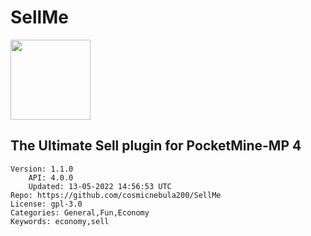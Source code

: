 # SellMe
<img src="https://raw.githubusercontent.com/cosmicnebula200/SellMe/289e9ec4d22dcfb5dad18ad79e1e3914d9f4cd38/sell.png" width="128" height="128" />

## The Ultimate Sell plugin for PocketMine-MP 4
```properties
Version: 1.1.0
    API: 4.0.0
    Updated: 13-05-2022 14:56:53 UTC
Repo: https://github.com/cosmicnebula200/SellMe
License: gpl-3.0
Categories: General,Fun,Economy
Keywords: economy,sell
```